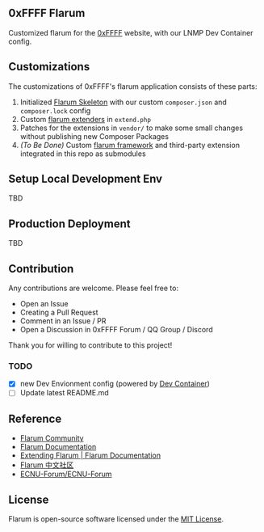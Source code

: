 ## 0xFFFF Flarum
Customized flarum for the [0xFFFF](https://0xffff.one/) website, with our LNMP Dev Container config.

## Customizations
The customizations of 0xFFFF's flarum application consists of these parts:
1. Initialized [Flarum Skeleton](https://github.com/flarum/flarum) with our custom `composer.json` and `composer.lock` config
2. Custom [flarum extenders](https://docs.flarum.org/extend/start#extenders) in `extend.php`
3. Patches for the extensions in `vendor/` to make some small changes without publishing new Composer Packages
4. *(To Be Done)* Custom [flarum framework](https://github.com/flarum/framework) and third-party extension integrated in this repo as submodules

## Setup Local Development Env
TBD

## Production Deployment
TBD

## Contribution
Any contributions are welcome. Please feel free to:

* Open an Issue
* Creating a Pull Request
* Comment in an Issue / PR
* Open a Discussion in 0xFFFF Forum / QQ Group / Discord

Thank you for willing to contribute to this project!

### TODO

 - [x] new Dev Envionment config (powered by [Dev Container](https://containers.dev/overview))
 - [ ] Update latest README.md

## Reference
 * [Flarum Community](https://discuss.flarum.org/)
 * [Flarum Documentation](https://docs.flarum.org/)
 * [Extending Flarum | Flarum Documentation](https://docs.flarum.org/extend/)
 * [Flarum 中文社区](https://discuss.flarum.org.cn/)
 * [ECNU-Forum/ECNU-Forum](https://github.com/ECNU-Forum/ECNU-Forum)

## License

Flarum is open-source software licensed under the [MIT License](https://github.com/flarum/flarum/blob/master/LICENSE).

